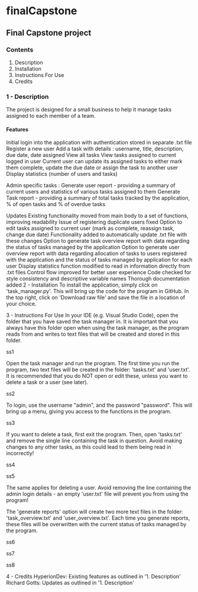 # finalCapstone
## Final Capstone project 

### Contents
1. Description
2. Installation
3. Instructions For Use
4. Credits

### 1 - Description
The project is designed for a small business to help it manage tasks assigned to each member of a team. 

#### Features
Initial login into the application with authentication stored in separate .txt file
Register a new user
Add a task with details : username, title, description, due date, date assigned
View all tasks
View tasks assigned to current logged in user
Current user can update its assigned tasks to either mark them complete, update the due date or assign the task to another user
Display statistics (number of users and tasks)

Admin specific tasks :
Generate user report - providing a summary of current users and statistics of various tasks assigned to them
Generate Task report - providing a summary of total tasks tracked by the application, % of open tasks and % of overdue tasks

Updates
Existing functionality moved from main body to a set of functions, improving readability
Issue of registering duplicate users fixed
Option to edit tasks assigned to current user (mark as complete, reassign task, change due date)
Functionality added to automatically update .txt file with these changes
Option to generate task overview report with data regarding the status of tasks managed by the application
Option to generate user overview report with data regarding allocation of tasks to users registered with the application and the status of tasks managed by application for each user
Display statistics function modified to read in information directly from .txt files
Control flow improved for better user experience
Code checked for style consistency and descriptive variable names
Thorough documentation added
2 - Installation
To install the application, simply click on 'task_manager.py'. This will bring up the code for the program in GitHub. In the top right, click on 'Download raw file' and save the file in a location of your choice.

3 - Instructions For Use
In your IDE (e.g. Visual Studio Code), open the folder that you have saved the task manager in. It is important that you always have this folder open when using the task manager, as the program reads from and writes to text files that will be created and stored in this folder.

ss1

Open the task manager and run the program. The first time you run the program, two text files will be created in the folder: 'tasks.txt' and 'user.txt'. It is recommended that you do NOT open or edit these, unless you want to delete a task or a user (see later).

ss2

To login, use the username "admin", and the password "password". This will bring up a menu, giving you access to the functions in the program.

ss3

If you want to delete a task, first exit the program. Then, open 'tasks.txt' and remove the single line containing the task in question. Avoid making changes to any other tasks, as this could lead to them being read in incorrectly!

ss4

ss5

The same applies for deleting a user. Avoid removing the line containing the admin login details - an empty 'user.txt' file will prevent you from using the program!

The 'generate reports' option will create two more text files in the folder: 'task_overview.txt' and 'user_overview.txt'. Each time you generate reports, these files will be overwritten with the current status of tasks managed by the program.

ss6

ss7

ss8

4 - Credits
HyperionDev: Existing features as outlined in '1. Description'
Richard Gotts: Updates as outlined in '1. Description'
